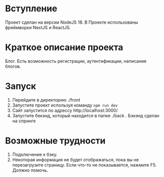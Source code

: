 # Вступление
Проект сделан на версии NodeJS 18. В Проекте использованы фреймворки NextJS и ReactJS.

# Краткое описание проекта
Блог. Есть возможность регистрации, аутентификации, написания блогов.

# Запуск

1. Перейдите в директорию ./front
2. Запустите проект используя команду `npm run dev`
3. Сайт запустится по адрессу http://localhost:3000/
4. Запустите бекэнд, который находится в папке ./back . Бэкэнд сделан на спринге

# Возможные трудности

1. Подключение к бэку.
2. Некоторая информация не будет отображаться, пока вы не перезагрузите страницу. Если что-то не показывается, нажмите F5. Должно помочь.


